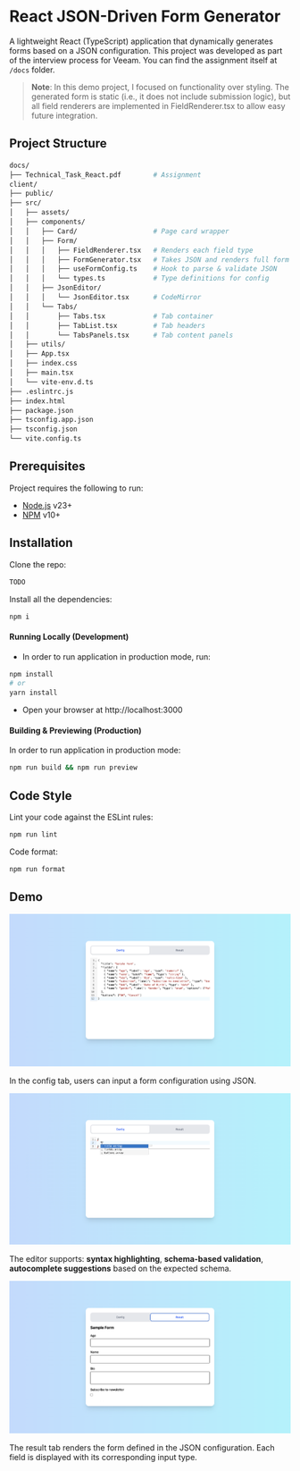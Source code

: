 # React JSON-Driven Form Generator

A lightweight React (TypeScript) application that dynamically generates forms based on a JSON configuration. This project was developed as part of the interview process for Veeam. You can find the assignment itself at `/docs` folder.

> **Note**: In this demo project, I focused on functionality over styling. The generated form is static (i.e., it does not include submission logic), but all field renderers are implemented in FieldRenderer.tsx to allow easy future integration.

## Project Structure

```bash
docs/
├── Technical_Task_React.pdf        # Assignment
client/
├── public/                         
├── src/
│   ├── assets/                     
│   ├── components/
│   │   ├── Card/                   # Page card wrapper
│   │   ├── Form/
│   │   │   ├── FieldRenderer.tsx   # Renders each field type
│   │   │   ├── FormGenerator.tsx   # Takes JSON and renders full form
│   │   │   ├── useFormConfig.ts    # Hook to parse & validate JSON
│   │   │   └── types.ts            # Type definitions for config
│   │   ├── JsonEditor/
│   │   │   └── JsonEditor.tsx      # CodeMirror
│   │   └── Tabs/
│   │       ├── Tabs.tsx            # Tab container
│   │       ├── TabList.tsx         # Tab headers
│   │       └── TabsPanels.tsx      # Tab content panels
│   ├── utils/
│   ├── App.tsx
│   ├── index.css
│   ├── main.tsx
│   └── vite-env.d.ts
├── .eslintrc.js
├── index.html
├── package.json
├── tsconfig.app.json
├── tsconfig.json
└── vite.config.ts
```

## Prerequisites

Project requires the following to run:

  * [Node.js][node] v23+
  * [NPM][npm] v10+


[node]: https://nodejs.org/
[npm]: https://www.npmjs.com/

## Installation

Clone the repo:
```bash
TODO
```

Install all the dependencies:
```bash
npm i
```

#### Running Locally (Development)

- In order to run application in production mode, run:

```bash
npm install
# or
yarn install
```
- Open your browser at http://localhost:3000

#### Building & Previewing (Production)

In order to run application in production mode:
```bash
npm run build && npm run preview
```

## Code Style

Lint your code against the ESLint rules:

```bash
npm run lint
```

Code format:
```bash
npm run format
```

## Demo

![](./docs/images/demo-editor.png)

In the config tab, users can input a form configuration using JSON. 

![](./docs/images/demo-autocomplete.png)

The editor supports: **syntax highlighting**, **schema-based validation**, **autocomplete suggestions** based on the expected schema.

![](./docs/images/demo-result.png)

The result tab renders the form defined in the JSON configuration. Each field is displayed with its corresponding input type.